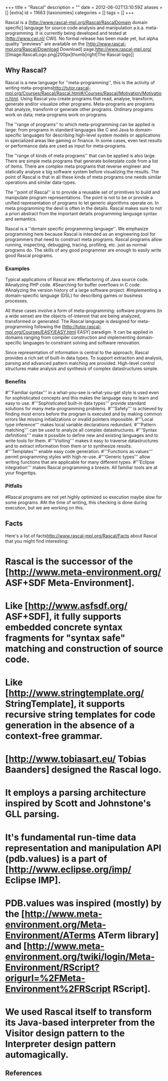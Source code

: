 +++
title = "Rascal"
description = ""
date = 2012-06-02T13:10:59Z
aliases = []
[extra]
id = 11663
[taxonomies]
categories = []
tags = []
+++


Rascal is a [http://www.rascal-mpl.org/Rascal/RascalDomain domain specific] language for source code analysis and manipulation a.k.a. meta-programming. It is currently being developed and tested at [http://www.cwi.nl/ CWI]. No formal release has been made yet, but alpha quality "previews" are available on the [http://www.rascal-mpl.org/Rascal/Download Download] page.<ref name="The Rascal Project Website">http://www.rascal-mpl.org/</ref>
[[Image:RascalLogo.png|200px|thumb|right|The Rascal logo]]

## Why Rascal?
Rascal is a new language for ''meta-programming'', this is the activity of writing meta-programs<ref name="The Rascal Project Motivation">http://tutor.rascal-mpl.org/Courses/Rascal/Rascal.html#/Courses/Rascal/Motivation/Motivation.html</ref>. Using Rascal you create programs that read, analyse, transform, generate and/or visualize other programs.
Meta-programs are programs that analyze, transform or generate other programs. Ordinary programs work on data; meta-programs work on programs.

The ''range of programs'' to which meta-programming can be applied is large: from programs in standard languages like C and Java to domain-specific languages for describing high-level system models or applications in specialized areas like gaming or finance. In some cases, even test results or performance data are used as input for meta-programs.

The ''range of kinds of meta programs'' that can be applied is also large. There are simple meta programs that generate boilerplate code from a list of items. There are complex meta programs that reverse engineer and statically analyse a big software system before visualizing the results. The point of Rascal is that in all these kinds of meta programs one needs similar operations and similar data-types.

The ''point of Rascal'' is to provide a reusable set of primitives to build and manipulate program representations. The point is not to be or provide a unified representation of programs to let generic algorithms operate on. In meta programming the devil is often in the details. Rascal makes sure to not a priori abstract from the important details programming language syntax and semantics.

Rascal is a ''domain specific programming language''. We emphasize programming here because Rascal is intended as an engineering tool for programmers that need to construct meta programs. Rascal programs allow running, inspecting, debugging, tracing, profiling, etc. just as normal programs do. The skills of any good programmer are enough to easily write good Rascal programs.

### Examples

Typical applications of Rascal are:
#Refactoring of Java source code.
#Analyzing PHP code.
#Searching for buffer overflows in C code.
#Analyzing the version history of a large software project.
#Implementing a domain-specific language (DSL) for describing games or business processes.

All these cases involve a form of meta-programming: software programs (in a wide sense) are the objects-of-interest that are being analyzed, transformed or generated. The Rascal language is designed for meta-programming following the [http://tutor.rascal-mpl.org/Courses/EASY/EASY.html EASY] paradigm. It can be applied in domains ranging from compiler construction and implementing domain-specific languages to constraint solving and software renovation.

Since representation of information is central to the approach, Rascal provides a rich set of built-in data types. To support extraction and analysis, parsing and advanced pattern matching are provided. High-level control structures make analysis and synthesis of complex datastructures simple.


### Benefits

#'''Familiar syntax''' in a what-you-see is-what-you-get style is used even for sophisticated concepts and this makes the language easy to learn and easy to use.
#'''Sophisticated built-in data types''' provide standard solutions for many meta-programming problems.
#'''Safety''' is achieved by finding most errors before the program is executed and by making common errors like missing initializations or invalid pointers impossible.
#'''Local type inference''' makes local variable declarations redundant.
#'''Pattern matching''' can be used to analyze all complex datastructures.
#'''Syntax definitions''' make it possible to define new and existing languages and to write tools for them.
#'''Visiting''' makes it easy to traverse datastructures and to extract information from them or to synthesize results.
#'''Templates''' enable easy code generation.
#'''Functions as values''' permit programming styles with high re-use.
#'''Generic types''' allow writing functions that are applicable for many different types.
#'''Eclipse integration''' makes Rascal programming a breeze. All familiar tools are at your fingertips.


### Pitfalls

#Rascal programs are not yet highly optimized so execution maybe slow for some programs.
#At the time of writing, this checking is done during execution, but we are working on this.

## Facts
Here's a list of facts<ref name="The Rascal Project Website Facts">http://www.rascal-mpl.org/Rascal/Facts</ref> about Rascal that you might find interesting:

# Rascal is the successor of the [http://www.meta-environment.org/ ASF+SDF Meta-Environment].
# Like [http://www.asfsdf.org/ ASF+SDF], it fully supports embedded concrete syntax fragments for "syntax safe" matching and construction of source code.
# Like [http://www.stringtemplate.org/ StringTemplate], it supports recursive string templates for code generation in the absence of a context-free grammar.
# [http://www.tobiasart.eu/ Tobias Baanders] designed the Rascal logo.
# It employs a parsing architecture inspired by Scott and Johnstone's GLL parsing.
# It's fundamental run-time data representation and manipulation API (pdb.values) is a part of [http://www.eclipse.org/imp/ Eclipse IMP].
# PDB.values was inspired (mostly) by the [http://www.meta-environment.org/Meta-Environment/ATerms ATerm library] and [http://www.meta-environment.org/twiki/login/Meta-Environment/RScript?origurl=%2FMeta-Environment%2FRScript RScript].
# We used Rascal itself to transform its Java-based interpreter from the Visitor design pattern to the Interpreter design pattern automagically.

## References
<references/>
